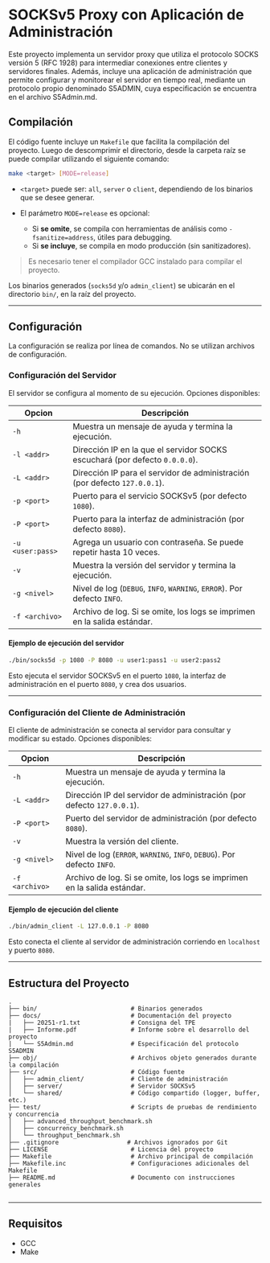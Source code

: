 # SOCKSv5 Proxy con Aplicación de Administración

Este proyecto implementa un servidor proxy que utiliza el protocolo SOCKS versión 5 (RFC 1928) para intermediar conexiones entre clientes y servidores finales. Además, incluye una aplicación de administración que permite configurar y monitorear el servidor en tiempo real, mediante un protocolo propio denominado S5ADMIN, cuya especificación se encuentra en el archivo S5Admin.md.

## Compilación

El código fuente incluye un `Makefile` que facilita la compilación del proyecto. Luego de descomprimir el directorio, desde la carpeta raíz se puede compilar utilizando el siguiente comando:

```bash
make <target> [MODE=release]
```

* `<target>` puede ser: `all`, `server` o `client`, dependiendo de los binarios que se desee generar.
* El parámetro `MODE=release` es opcional:

  * Si **se omite**, se compila con herramientas de análisis como `-fsanitize=address`, útiles para debugging.
  * Si **se incluye**, se compila en modo producción (sin sanitizadores).

> Es necesario tener el compilador GCC instalado para compilar el proyecto.

Los binarios generados (`socks5d` y/o `admin_client`) se ubicarán en el directorio `bin/`, en la raíz del proyecto.

---

## Configuración

La configuración se realiza por línea de comandos. No se utilizan archivos de configuración.

### Configuración del Servidor

El servidor se configura al momento de su ejecución. Opciones disponibles:

| Opcion           | Descripción                                                                 |
| ---------------- | --------------------------------------------------------------------------- |
| `-h`             | Muestra un mensaje de ayuda y termina la ejecución.                         |
| `-l <addr>`      | Dirección IP en la que el servidor SOCKS escuchará (por defecto `0.0.0.0`). |
| `-L <addr>`      | Dirección IP para el servidor de administración (por defecto `127.0.0.1`).  |
| `-p <port>`      | Puerto para el servicio SOCKSv5 (por defecto `1080`).                       |
| `-P <port>`      | Puerto para la interfaz de administración (por defecto `8080`).             |
| `-u <user:pass>` | Agrega un usuario con contraseña. Se puede repetir hasta 10 veces.          |
| `-v`             | Muestra la versión del servidor y termina la ejecución.                     |
| `-g <nivel>`     | Nivel de log (`DEBUG`, `INFO`, `WARNING`, `ERROR`). Por defecto `INFO`.     |
| `-f <archivo>`   | Archivo de log. Si se omite, los logs se imprimen en la salida estándar.    |

#### Ejemplo de ejecución del servidor

```bash
./bin/socks5d -p 1080 -P 8080 -u user1:pass1 -u user2:pass2
```

Esto ejecuta el servidor SOCKSv5 en el puerto `1080`, la interfaz de administración en el puerto `8080`, y crea dos usuarios.

---

### Configuración del Cliente de Administración

El cliente de administración se conecta al servidor para consultar y modificar su estado. Opciones disponibles:

| Opcion         | Descripción                                                              |
| -------------- | ------------------------------------------------------------------------ |
| `-h`           | Muestra un mensaje de ayuda y termina la ejecución.                      |
| `-L <addr>`    | Dirección IP del servidor de administración (por defecto `127.0.0.1`).   |
| `-P <port>`    | Puerto del servidor de administración (por defecto `8080`).              |
| `-v`           | Muestra la versión del cliente.                                          |
| `-g <nivel>`   | Nivel de log (`ERROR`, `WARNING`, `INFO`, `DEBUG`). Por defecto `INFO`.  |
| `-f <archivo>` | Archivo de log. Si se omite, los logs se imprimen en la salida estándar. |

#### Ejemplo de ejecución del cliente

```bash
./bin/admin_client -L 127.0.0.1 -P 8080
```

Esto conecta el cliente al servidor de administración corriendo en `localhost` y puerto `8080`.

---

## Estructura del Proyecto

```
.
├── bin/                          # Binarios generados
├── docs/                         # Documentación del proyecto
|   ├── 20251-r1.txt              # Consigna del TPE
|   ├── Informe.pdf               # Informe sobre el desarrollo del proyecto
|   └── S5Admin.md                # Especificación del protocolo S5ADMIN
├── obj/                          # Archivos objeto generados durante la compilación
├── src/                          # Código fuente
│   ├── admin_client/             # Cliente de administración
│   ├── server/                   # Servidor SOCKSv5
│   └── shared/                   # Código compartido (logger, buffer, etc.)
├── test/                         # Scripts de pruebas de rendimiento y concurrencia
│   ├── advanced_throughput_benchmark.sh
│   ├── concurrency_benchmark.sh
│   └── throughput_benchmark.sh
├── .gitignore                   # Archivos ignorados por Git
├── LICENSE                       # Licencia del proyecto
├── Makefile                      # Archivo principal de compilación
├── Makefile.inc                  # Configuraciones adicionales del Makefile
├── README.md                     # Documento con instrucciones generales


```

---

## Requisitos

* GCC
* Make
